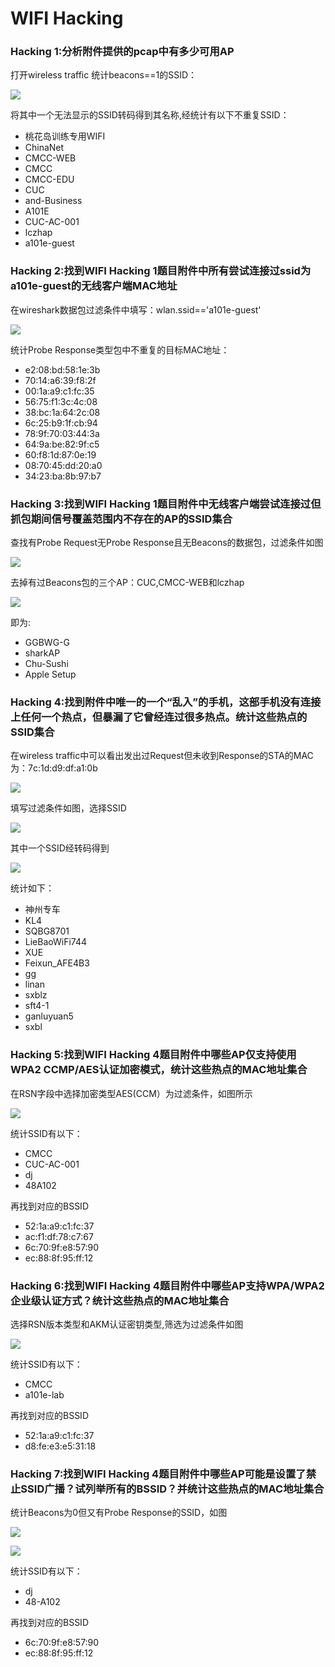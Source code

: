# WIFI Hacking
### Hacking 1:分析附件提供的pcap中有多少可用AP
打开wireless traffic 统计beacons==1的SSID：

![](https://raw.githubusercontent.com/15xinanwzy/Mobile-Internet-Security/master/HW2/Hacking-Images/%E5%9B%BE%E7%89%871.png)

将其中一个无法显示的SSID转码得到其名称,经统计有以下不重复SSID：

* 桃花岛训练专用WIFI
* ChinaNet
* CMCC-WEB
* CMCC
* CMCC-EDU
* CUC
* and-Business
* A101E
* CUC-AC-001
* lczhap
* a101e-guest
### Hacking 2:找到WIFI Hacking 1题目附件中所有尝试连接过ssid为a101e-guest的无线客户端MAC地址
在wireshark数据包过滤条件中填写：wlan.ssid=='a101e-guest'

![](https://raw.githubusercontent.com/15xinanwzy/Mobile-Internet-Security/master/HW2/Hacking-Images/%E5%9B%BE%E7%89%872.png)

统计Probe Response类型包中不重复的目标MAC地址：

* e2:08:bd:58:1e:3b
* 70:14:a6:39:f8:2f
* 00:1a:a9:c1:fc:35
* 56:75:f1:3c:4c:08
* 38:bc:1a:64:2c:08
* 6c:25:b9:1f:cb:94
* 78:9f:70:03:44:3a
* 64:9a:be:82:9f:c5
* 60:f8:1d:87:0e:19
* 08:70:45:dd:20:a0
* 34:23:ba:8b:97:b7
### Hacking 3:找到WIFI Hacking 1题目附件中无线客户端尝试连接过但抓包期间信号覆盖范围内不存在的AP的SSID集合
查找有Probe Request无Probe Response且无Beacons的数据包，过滤条件如图

![](https://raw.githubusercontent.com/15xinanwzy/Mobile-Internet-Security/master/HW2/Hacking-Images/%E5%9B%BE%E7%89%873-1.png)

去掉有过Beacons包的三个AP：CUC,CMCC-WEB和lczhap

![](https://raw.githubusercontent.com/15xinanwzy/Mobile-Internet-Security/master/HW2/Hacking-Images/%E5%9B%BE%E7%89%873-2.png)

即为:

* GGBWG-G
* sharkAP
* Chu-Sushi
* Apple Setup
### Hacking 4:找到附件中唯一的一个“乱入”的手机，这部手机没有连接上任何一个热点，但暴漏了它曾经连过很多热点。统计这些热点的SSID集合
在wireless traffic中可以看出发出过Request但未收到Response的STA的MAC为：7c:1d:d9:df:a1:0b

![](https://raw.githubusercontent.com/15xinanwzy/Mobile-Internet-Security/master/HW2/Hacking-Images/%E5%9B%BE%E7%89%874-1.png)

填写过滤条件如图，选择SSID

![](https://raw.githubusercontent.com/15xinanwzy/Mobile-Internet-Security/master/HW2/Hacking-Images/%E5%9B%BE%E7%89%874-2.png)

其中一个SSID经转码得到

![](https://raw.githubusercontent.com/15xinanwzy/Mobile-Internet-Security/master/HW2/Hacking-Images/%E5%9B%BE%E7%89%874-3.png)

统计如下：

* 神州专车
* KL4
* SQBG8701
* LieBaoWiFi744
* XUE
* Feixun_AFE4B3
* gg
* linan
* sxblz
* sft4-1
* ganluyuan5
* sxbl
### Hacking 5:找到WIFI Hacking 4题目附件中哪些AP仅支持使用WPA2 CCMP/AES认证加密模式，统计这些热点的MAC地址集合
在RSN字段中选择加密类型AES(CCM）为过滤条件，如图所示

![](https://raw.githubusercontent.com/15xinanwzy/Mobile-Internet-Security/master/HW2/Hacking-Images/%E5%9B%BE%E7%89%875.png)

统计SSID有以下：

* CMCC
* CUC-AC-001
* dj
* 48A102

再找到对应的BSSID

* 52:1a:a9:c1:fc:37
* ac:f1:df:78:c7:67
* 6c:70:9f:e8:57:90
* ec:88:8f:95:ff:12
### Hacking 6:找到WIFI Hacking 4题目附件中哪些AP支持WPA/WPA2企业级认证方式？统计这些热点的MAC地址集合
选择RSN版本类型和AKM认证密钥类型,筛选为过滤条件如图

![](https://raw.githubusercontent.com/15xinanwzy/Mobile-Internet-Security/master/HW2/Hacking-Images/%E5%9B%BE%E7%89%876.png)

统计SSID有以下：

* CMCC
* a101e-lab

再找到对应的BSSID

* 52:1a:a9:c1:fc:37
* d8:fe:e3:e5:31:18
### Hacking 7:找到WIFI Hacking 4题目附件中哪些AP可能是设置了禁止SSID广播？试列举所有的BSSID？并统计这些热点的MAC地址集合
统计Beacons为0但又有Probe Response的SSID，如图

![](https://raw.githubusercontent.com/15xinanwzy/Mobile-Internet-Security/master/HW2/Hacking-Images/%E5%9B%BE%E7%89%877-1.png)

![](https://raw.githubusercontent.com/15xinanwzy/Mobile-Internet-Security/master/HW2/Hacking-Images/%E5%9B%BE%E7%89%877-2.png)

统计SSID有以下：

* dj
* 48-A102

再找到对应的BSSID

* 6c:70:9f:e8:57:90
* ec:88:8f:95:ff:12